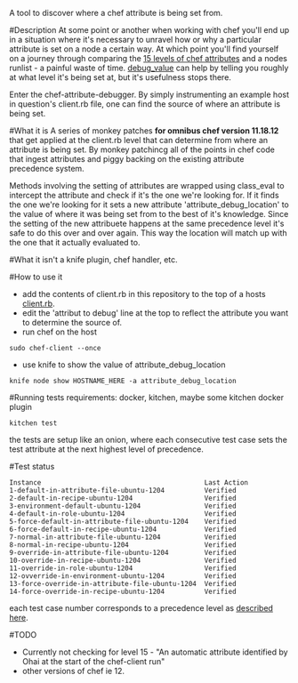 A tool to discover where a chef attribute is being set from.

#Description
At some point or another when working with chef you'll end up in a situation
where it's necessary to unravel how or why a particular attribute is set on a
node a certain way. At which point you'll find yourself on a journey through
comparing the [15 levels of chef
attributes](https://docs.chef.io/attributes.html#attribute-precedence) 
and a nodes runlist - a painful
waste of time.
[debug_value](http://jtimberman.housepub.org/blog/2014/09/02/chef-node-dot-debug-value/) can help by telling you roughly at what level 
it's being set at, but it's usefulness stops there.

Enter the chef-attribute-debugger. By simply instrumenting an example host in 
question's client.rb file, one can find the source of where an attribute is
being set.

#What it is
A series of monkey patches __for omnibus chef version 11.18.12__ that get applied 
at the client.rb level that can  determine from where an attribute is being 
set. By monkey patchincg all of the points in chef code that ingest attributes
 and piggy backing on the existing attribute precedence system.

 Methods involving the setting of attributes are wrapped using class\_eval to
 intercept the attribute and check if it's the one we're looking for. If it
 finds the one we're looking for it sets a new attribute
 'attribute\_debug\_location' to the value of where it was being set from to
 the best of it's knowledge. Since the setting of the new attribuete happens
 at the same precedence level it's safe to do this over and over again. This
 way the location will match up with the one that it actually evaluated to.

#What it isn't
a knife plugin, chef handler, etc.

#How to use it
* add the contents of client.rb in this repository to the top of a hosts
[client.rb](https://raw.githubusercontent.com/jgedarovich/chef-attribute-debug/master/client.rb). 
* edit the 'attribut to debug' line at the top to reflect the attribute you 
want to determine the source of. 
* run chef on the host
```
sudo chef-client --once
```
* use knife to show the value of attribute\_debug\_location
```
knife node show HOSTNAME_HERE -a attribute_debug_location
```

#Running tests
requirements: docker, kitchen, maybe some kitchen docker plugin

```
kitchen test
```
the tests are setup like an onion, where each consecutive test case sets the
test attribute at the next highest level of precedence.

#Test status

```
Instance                                         Last Action
1-default-in-attribute-file-ubuntu-1204          Verified
2-default-in-recipe-ubuntu-1204                  Verified
3-environment-default-ubuntu-1204                Verified
4-default-in-role-ubuntu-1204                    Verified
5-force-default-in-attribute-file-ubuntu-1204    Verified
6-force-default-in-recipe-ubuntu-1204            Verified
7-normal-in-attribute-file-ubuntu-1204           Verified
8-normal-in-recipe-ubuntu-1204                   Verified
9-override-in-attribute-file-ubuntu-1204         Verified
10-override-in-recipe-ubuntu-1204                Verified
11-override-in-role-ubuntu-1204                  Verified
12-ovverride-in-environment-ubuntu-1204          Verified
13-force-override-in-attribute-file-ubuntu-1204  Verified
14-force-override-in-recipe-ubuntu-1204          Verified

```
each test case number corresponds to a precedence level as [described
here](https://docs.chef.io/attributes.html#attribute-precedence).

#TODO
* Currently not checking for level 15 - "An automatic attribute identified by Ohai at the
start of the chef-client run"
* other versions of chef ie 12.
